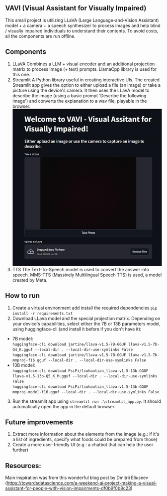## VAVI (Visual Assistant for Visually Impaired)

This small project is utilizing LLaVA (Large Language-and-Vision Assistant)
model + a camera + a speech synthesizer to process images and help blind / visually impaired individuals
to understand their contents.
To avoid costs, all the components are run offline.

## Components
1. LLaVA
Combines a LLM + visual encoder and an additional projection matrix to process image (+ text) prompts.
LlamaCpp library is used for this one.
2. Streamlit
A Python library useful in creating interactive UIs. The created Streamlit app
gives the option to either upload a file (an image) or take a picture using the device's camera.
It then uses the LLaVA model to describe the image (using a basic prompt 'Describe the following image')
and converts the explanation to a wav file, playable in the browser.
![image info](./app.PNG)
3. TTS
The Text-To-Speech model is used to convert the answer into speech.
MMS-TTS (Massively Multilingual Speech TTS) is used, a model created by Meta.

## How to run
1. Create a virtual environment add install the required dependencies
`pip install -r requirements.txt`
2. Download LLaVa model and the special projection matrix. Depending on your device's capabilities,
select either the 7B or 13B parameters model, using huggingface-cli (and install it before if you don't have it):
- 7B model:\
`huggingface-cli download jartine/llava-v1.5-7B-GGUF llava-v1.5-7b-Q4_K.gguf --local-dir . --local-dir-use-symlinks False`\
`huggingface-cli download jartine/llava-v1.5-7B-GGUF llava-v1.5-7b-mmproj-f16.gguf --local-dir . --local-dir-use-symlinks False`
- 13B model:\
`huggingface-cli download PsiPi/liuhaotian_llava-v1.5-13b-GGUF llava-v1.5-13b-Q5_K_M.gguf --local-dir . --local-dir-use-symlinks False`\
`huggingface-cli download PsiPi/liuhaotian_llava-v1.5-13b-GGUF mmproj-model-f16.gguf --local-dir . --local-dir-use-symlinks False`

3. Run the streamlit app using `streamlit run .\streamlit_app.py`. It should automatically open the app in the default browser.

## Future improvements
1. Extract more information about the elements from the image (e.g.: if it's a list of ingredients, specify what foods could be prepared from those)
2. Create a more user-friendly UI (e.g.: a chatbot that can help the user further)


## Resources:
Main inspiration was from this wonderful blog post by Dmitrii Eliuseev (https://towardsdatascience.com/a-weekend-ai-project-making-a-visual-assistant-for-people-with-vision-impairments-df0b9f0b8c23)


